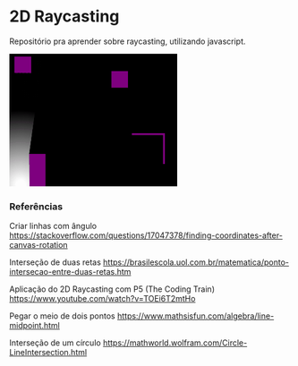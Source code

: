 # 2D Raycasting

Repositório pra aprender sobre raycasting, utilizando javascript.

![](example.gif)

### Referências

Criar linhas com ângulo
https://stackoverflow.com/questions/17047378/finding-coordinates-after-canvas-rotation

Interseção de duas retas
https://brasilescola.uol.com.br/matematica/ponto-intersecao-entre-duas-retas.htm

Aplicação do 2D Raycasting com P5 (The Coding Train)
https://www.youtube.com/watch?v=TOEi6T2mtHo

Pegar o meio de dois pontos
https://www.mathsisfun.com/algebra/line-midpoint.html

Interseção de um círculo
https://mathworld.wolfram.com/Circle-LineIntersection.html
